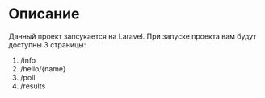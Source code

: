 # Описание
Данный проект запсукается на Laravel.
При запуске проекта вам будут доступны 3 страницы:
1. /info
2. /hello/{name}
3. /poll
4. /results
